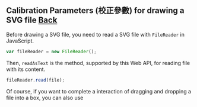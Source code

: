 ## Calibration Parameters (校正參數) for drawing a SVG file [Back](./../SVG.md)

Before drawing a SVG file, you need to read a SVG file with `FileReader` in JavaScript.

```js
var fileReader = new FileReader();
```

Then, `readAsText` is the method, supported by this Web API, for reading file with its content.

```js
fileReader.read(file);
```

Of course, if you want to complete a interaction of dragging and dropping a file into a box, you can also use 